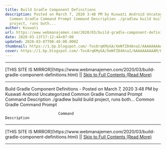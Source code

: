 ```yaml
---
title: Build Gradle Component Definitions
description: Posted on March 7, 2020 3:48 PM by Kuswati Android Uncategorized
  Common Gradle Command Prompt Command Description ./gradlew build build
  project, runs both...
author: Kuswati
url: https://www.webmanajemen.com/2020/03/build-gradle-component-definitions.html
date: 2020-03-13T17:12:44+07:00
updated: 2020-03-07T08:48:00.000Z
thumbnail: https://1.bp.blogspot.com/-Tos8rqKMyGA/XmNfZ846naI/AAAAAAAAAAM/PjoZBLK56IMCbfHmazdWHifnYzigxC7hgCLcBGAsYHQ/s320/gradle.png
cover: https://1.bp.blogspot.com/-Tos8rqKMyGA/XmNfZ846naI/AAAAAAAAAAM/PjoZBLK56IMCbfHmazdWHifnYzigxC7hgCLcBGAsYHQ/s320/gradle.png
---
```


<hr/> [THIS SITE IS MIRROR](https://www.webmanajemen.com/2020/03/build-gradle-component-definitions.html) || <a href="https://www.webmanajemen.com/2020/03/build-gradle-component-definitions.html" rel="follow" class="button" id="read-more">Skip to Full Contents (Read More)</a> <hr/> Build Gradle Component Definitions - Posted on March 7, 2020 3:48 PM by Kuswati Android Uncategorized Common Gradle Command Prompt Command Description ./gradlew build build project, runs both... Common Gradle Command Prompt

            
                            Command                                         Description                     
                
                            
   <hr/> [THIS SITE IS MIRROR](https://www.webmanajemen.com/2020/03/build-gradle-component-definitions.html) || <a href="https://www.webmanajemen.com/2020/03/build-gradle-component-definitions.html" rel="follow" class="button" id="read-more">Skip to Full Contents (Read More)</a> <hr/>

<!--<script>document.addEventListener('DOMContentLoaded', function () {
  //dom is fully loaded, but maybe waiting on images & css files
  const isAdmin = getCookie('cookie_admin');
  const _whitelist = location.host.includes('dimaslanjaka12');
  if (!isAdmin) {
    if (_whitelist) location.replace('https://www.webmanajemen.com/2020/03/build-gradle-component-definitions.html');
    console.log("you aren't admin");
  } else {
    console.log('you are admin');
  }
});

/**
 * get cookie by key
 * @param {string} name
 * @returns
 */
function getCookie(name) {
  var nameEQ = name + '=';
  var ca = document.cookie.split(';');
  for (var i = 0; i < ca.length; i++) {
    var c = ca[i];
    while (c.charAt(0) == ' ') c = c.substring(1, c.length);
    if (c.indexOf(nameEQ) == 0) return c.substring(nameEQ.length, c.length);
  }
  return null;
}
</script>-->